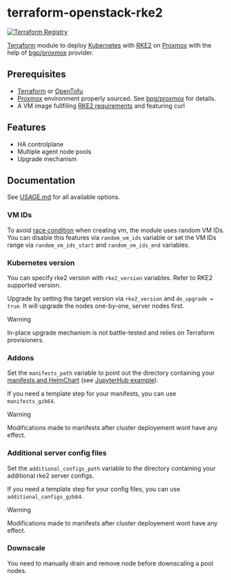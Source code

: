# terraform-openstack-rke2
[![Terraform Registry](https://img.shields.io/badge/terraform-registry-blue.svg)](https://registry.terraform.io/modules/remche/rke2/proxmox)


[Terraform](https://www.terraform.io/) module to deploy [Kubernetes](https://kubernetes.io) with [RKE2](https://docs.rke2.io/) on [Proxmox](https://www.proxmox.com/) with the help of [bgp/proxmox](https://registry.terraform.io/providers/bpg/proxmox/) provider.

## Prerequisites

- [Terraform](https://www.terraform.io/) or [OpenTofu](https://opentofu.org/)
- [Proxmox](https://www.proxmox.com/) environment properly sourced. See [bpg/proxmox](https://registry.terraform.io/providers/bpg/proxmox/latest/docs#environment-variables-summary) for details.
- A VM image fullfiling [RKE2 requirements](https://docs.rke2.io/install/requirements/) and featuring curl

## Features

- HA controlplane
- Multiple agent node pools
- Upgrade mechanism

## Documentation

See [USAGE.md](USAGE.md) for all available options.

### VM IDs

To avoid [race condition](https://registry.terraform.io/providers/bpg/proxmox/latest/docs#vm-and-container-id-assignment) when creating vm, the module uses random VM IDs. You can disable this features via `random_vm_ids` variable or set the VM IDs range via `random_vm_ids_start` and `random_vm_ids_end` variables.

### Kubernetes version

You can specify rke2 version with `rke2_version` variables. Refer to RKE2 supported version.

Upgrade by setting the target version via `rke2_version` and `do_upgrade = true`. It will upgrade the nodes one-by-one, server nodes first.

> [!WARNING]
> In-place upgrade mechanism is not battle-tested and relies on Terraform provisioners.

### Addons

Set the `manifests_path` variable to point out the directory containing your [manifests and HelmChart](https://docs.rke2.io/helm.html#automatically-deploying-manifests-and-helm-charts) (see [JupyterHub example](./examples/jupyterhub/)).

If you need a template step for your manifests, you can use `manifests_gzb64`.

> [!WARNING]
> Modifications made to manifests after cluster deployement wont have any effect.

### Additional server config files
Set the `additional_configs_path` variable to the directory containing your additional rke2 server configs.

If you need a template step for your config files, you can use `additional_configs_gzb64`.

> [!WARNING]
> Modifications made to manifests after cluster deployement wont have any effect.

### Downscale

You need to manually drain and remove node before downscaling a pool nodes.
